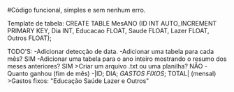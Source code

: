 #Código funcional, simples e sem nenhum erro.

Template de tabela: CREATE TABLE MesANO (ID INT AUTO_INCREMENT PRIMARY KEY, Dia INT, Educacao FLOAT, Saude FLOAT, Lazer FLOAT, Outros FLOAT);

TODO'S:
    -Adicionar detecção de data.
    -Adicionar uma tabela para cada mês? SIM
    -Adicionar uma tabela para o ano inteiro mostrando o resumo dos meses anteriores? SIM
        >Criar um arquivo .txt ou uma planilha? NÃO
	-Quanto ganhou (fim de mês)
	-|ID; DIA; *GASTOS FIXOS*; TOTAL| (mensal)
		>Gastos fixos: "Educação Saúde Lazer e Outros"
